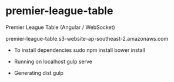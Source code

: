 # premier-league-table
Premier League Table  (Angular / WebSocket)

premier-league-table.s3-website-ap-southeast-2.amazonaws.com

- To install dependencies
sudo npm install
bower install

- Running on localhost
gulp serve

- Generating dist
gulp
